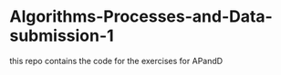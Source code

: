 # Algorithms-Processes-and-Data-submission-1
this repo contains the code for the exercises for APandD 
